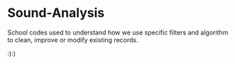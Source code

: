 # Sound-Analysis
School codes used to understand how we use specific filters and algorithm to clean, improve or modify existing records.

:):)
